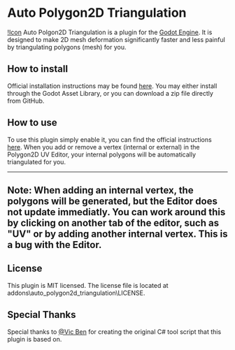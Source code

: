 # Auto Polygon2D Triangulation
[!Icon](asset_lib/asset_lib_icon.png)
Auto Polgon2D Triangulation is a plugin for the [Godot Engine](https://godotengine.org). 
It is designed to make 2D mesh deformation significantly faster and less painful by triangulating polygons (mesh) for you.

## How to install

Official installation instructions may be found [here](https://docs.godotengine.org/en/stable/tutorials/plugins/editor/installing_plugins.html#installing-a-plugin).
You may either install through the Godot Asset Library, or you can download a zip file directly from GitHub.

## How to use

To use this plugin simply enable it, you can find the official instructions [here](https://docs.godotengine.org/en/stable/tutorials/plugins/editor/installing_plugins.html#enabling-a-plugin).
When you add or remove a vertex (internal or external) in the Polygon2D UV Editor, your internal polygons will be automatically triangulated for you.

---
Note: When adding an internal vertex, the polygons will be generated, but the Editor does not update immediatly. 
You can work around this by clicking on another tab of the editor, such as "UV" or by adding another internal vertex.  This is a bug with the Editor.
---

## License

This plugin is MIT licensed. The license file is located at addons\auto_polygon2d_triangulation\LICENSE.

## Special Thanks

Special thanks to [@Vic Ben](https://www.youtube.com/watch?v=liV5wLA_R1k) for creating the original C# tool script that this plugin is based on.